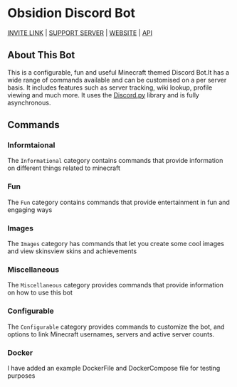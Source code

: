 # Obsidion Discord Bot

[INVITE LINK](https://discordapp.com/oauth2/authorize?client_id=691589447074054224&scope=bot&permissions=314448) | [SUPPORT SERVER](https://discord.gg/invite/7BRD7s6) | [WEBSITE](https://obsidion.bowie-co.nz) | [API](https://api.bowie-co.nz)

## About This Bot

This is a configurable, fun and useful Minecraft themed Discord Bot.It has a wide range of commands available and can be customised on a per server basis. It includes features such as server tracking, wiki lookup, profile viewing and much more. It uses the [Discord.py](https://github.com/Rapptz/discord.py) library and is fully asynchronous.

## Commands

### Informtaional

The `Informational` category contains commands that provide information on different things related to minecraft

### Fun

The `Fun` category contains commands that provide entertainment in fun and engaging ways

### Images

The `Images` category has commands that let you create some cool images and view skinsview skins and achievements

### Miscellaneous

The `Miscellaneous` category provides commands that provide information on how to use this bot

### Configurable

The `Configurable` category provides commands to customize the bot, and options to link Minecraft usernames, servers and active server counts.

### Docker

I have added an example DockerFile and DockerCompose file for testing purposes
